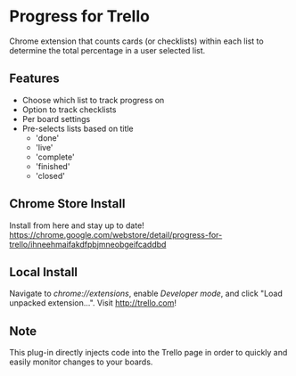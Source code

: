 # Progress for Trello

Chrome extension that counts cards (or checklists) within each list to determine the total percentage in a user selected list.


## Features

- Choose which list to track progress on
- Option to track checklists
- Per board settings
- Pre-selects lists based on title
	- 'done'
	- 'live'
	- 'complete'
	- 'finished'
	- 'closed'


## Chrome Store Install

Install from here and stay up to date!
https://chrome.google.com/webstore/detail/progress-for-trello/ihneehmaifakdfpbjmneobgeifcaddbd


## Local Install

Navigate to *chrome://extensions*, enable *Developer mode*, and click "Load unpacked extension...". Visit http://trello.com!


## Note

This plug-in directly injects code into the Trello page in order to quickly and easily monitor changes to your boards.
